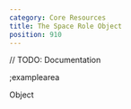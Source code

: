 ```yaml
---
category: Core Resources
title: The Space Role Object
position: 910
---
```


// TODO: Documentation

;examplearea

Object